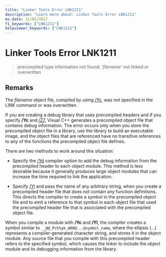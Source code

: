 ```yaml
---
title: "Linker Tools Error LNK1211"
description: "Learn more about: Linker Tools Error LNK1211"
ms.date: 12/05/2017
f1_keywords: ["LNK1211"]
helpviewer_keywords: ["LNK1211"]
---
```

# Linker Tools Error LNK1211

> precompiled type information not found; '*filename*' not linked or overwritten

## Remarks

The *filename* object file, compiled by using [/Yc](../../build/reference/yc-create-precompiled-header-file.md), was not specified in the LINK command or was overwritten.

If you are creating a debug library that uses precompiled headers and if you specify **/Yc** and [/Z7](../../build/reference/z7-zi-zi-debug-information-format.md), Visual C++ generates a precompiled object file that contains debug information. The error occurs only when you store the precompiled object file in a library, use the library to build an executable image, and the object files that are referenced have no transitive references to any of the functions the precompiled object file defines.

There are two methods to work around this situation:

- Specify the [/Yd](../../build/reference/yd-place-debug-information-in-object-file.md) compiler option to add the debug information from the precompiled header to each object module. This method is less desirable because it generally produces large object modules that can increase the time required to link the application.

- Specify [/Yl](../../build/reference/yl-inject-pch-reference-for-debug-library.md) and pass the name of any arbitrary string, when you create a precompiled header file that does not contain any function definitions. This directs the compiler to create a symbol in the precompiled object file and to emit a reference to that symbol in each object file that used the precompiled header file that is associated with the precompiled object file.

When you compile a module with **/Yc** and **/Yl**, the compiler creates a symbol similar to `__@@_PchSym_@00@...@symbol_name`, where the ellipsis (...) represents a compiler-generated character string, and stores it in the object module. Any source file that you compile with this precompiled header refers to the specified symbol, which causes the linker to include the object module and its debugging information from the library.
